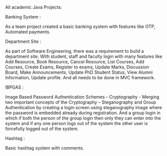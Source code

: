 All academic Java Projects:

Banking System :

As a team project created a basic banking system with features like OTP, Automated payments.

Department Site : 

As part of Software Engineering, there was a requirement to build a department site. With student, staff and faculty login with many features like Add Resource, Book Resource, Cancel Resource, List Courses, Add Courses, Create Exams, Register to exams, Update Marks, Discussion Board, Make Announcements, Update PhD Student Status, View Alumni Information, Update profile. And all needs to be done in MVC framework.

IBPGAS : 

Image Based Password Authentication Schemes - Cryptography - Merging two important concepts of the Cryptography – Steganography and Group Authentication by creating a login screen using steganography image where the password is embedded already during registration. And a group login in which if both the person of the group login then only they can enter into the system and if any one person logs out of the system the other user is forcefully logged out of the system.

Hashtag :

Basic hashtag system with comments.